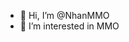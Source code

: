 - 👋 Hi, I’m @NhanMMO
- 👀 I’m interested in MMO


<!---
NhanMMO/NhanMMO is a ✨ special ✨ repository because its `README.md` (this file) appears on your GitHub profile.
You can click the Preview link to take a look at your changes.
--->
